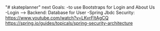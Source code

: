 "# skateplanner" 
next Goals: 
-to use Bootstraps for Login and About Us </br>
-Login --> Backend: Database for User
-Spring Jbdc Security: https://www.youtube.com/watch?v=LKvrFltAgCQ
https://spring.io/guides/topicals/spring-security-architecture
